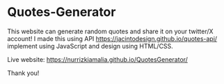 # Quotes-Generator

This website can generate random quotes and share it on your twitter/X account!
I made this using API https://jacintodesign.github.io/quotes-api/ implement using JavaScript and design using HTML/CSS.

Live website: https://nurrizkiamalia.github.io/QuotesGenerator/

Thank you!
